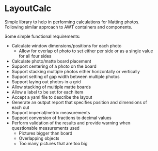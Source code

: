 # LayoutCalc
Simple library to help in performing calculations for Matting photos. Following similar approach to AWT containers and components.

Some simple functional requirements:
 * Calculate window dimensions/positions for each photo
   * Allow for overlap of photo to set either per side or as a single value for all four sides
 * Calculate photo/matte board placement
 * Support centering of a photo on the board
 * Support stacking multiple photos either horizontally or vertically
 * Support setting of gap width between multiple photos
 * Support laying out photos in a grid
 * Allow stacking of multiple matte boards
 * Allow a label to be set for each item
 * Accept a yaml file to describe the layout
 * Generate an output report that specifies position and dimensions of each cut
 * Support imperial/metric measurements
 * Support conversion of fractions to decimal values
 * Perform validation of the results and provide warning when questionable measurements used
   * Pictures bigger than board
   * Overlapping objects
   * Too many pictures that are too big

